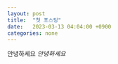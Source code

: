 ```yaml
---
layout: post
title:  "첫 포스팅"
date:   2023-03-13 04:04:00 +0900
categories: none
---
```

안녕하세요
*안녕하세요*

